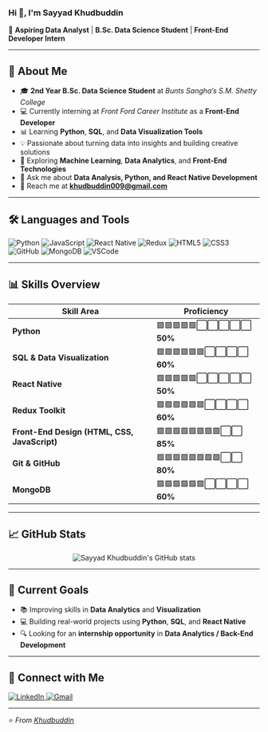 ### Hi 👋, I'm **Sayyad Khudbuddin**  

🚀 **Aspiring Data Analyst** | **B.Sc. Data Science Student** | **Front-End Developer Intern**  

---

## 🧠 About Me  

- 🎓 **2nd Year B.Sc. Data Science Student** at *Bunts Sangha’s S.M. Shetty College*  
- 💻 Currently interning at *Front Ford Career Institute* as a **Front-End Developer**  
- 📊 Learning **Python**, **SQL**, and **Data Visualization Tools**  
- 💡 Passionate about turning data into insights and building creative solutions  
- 🤖 Exploring **Machine Learning**, **Data Analytics**, and **Front-End Technologies**  
- 💬 Ask me about **Data Analysis, Python, and React Native Development**  
- 📩 Reach me at **khudbuddin009@gmail.com**  

---

## 🛠️ Languages and Tools  

<p align="left">
  <img src="https://img.icons8.com/color/48/000000/python.png" alt="Python"/>
  <img src="https://img.icons8.com/color/48/000000/javascript.png" alt="JavaScript"/>
<img src="https://img.icons8.com/external-tal-revivo-color-tal-revivo/48/external-react-native-framework-for-building-native-apps-using-react-logo-color-tal-revivo.png" alt="React Native"/>
  <img src="https://img.icons8.com/color/48/000000/redux.png" alt="Redux"/>
  <img src="https://img.icons8.com/color/48/000000/html-5.png" alt="HTML5"/>
  <img src="https://img.icons8.com/color/48/000000/css3.png" alt="CSS3"/>
  <img src="https://img.icons8.com/ios-glyphs/48/000000/github.png" alt="GitHub"/>
  <img src="https://img.icons8.com/color/48/000000/mongodb.png" alt="MongoDB"/>
  <img src="https://img.icons8.com/color/48/000000/visual-studio-code-2019.png" alt="VSCode"/>
</p>

---

## 📊 Skills Overview  

| Skill Area | Proficiency |
|-------------|--------------|
| **Python** | 🟩🟩🟩🟩🟩⬜⬜⬜⬜⬜ **50%** |
| **SQL & Data Visualization** | 🟩🟩🟩🟩🟩🟩⬜⬜⬜⬜ **60%** |
| **React Native** | 🟩🟩🟩🟩🟩⬜⬜⬜⬜⬜ **50%** |
| **Redux Toolkit** | 🟩🟩🟩🟩🟩🟩⬜⬜⬜⬜ **60%** |
| **Front-End Design (HTML, CSS, JavaScript)** | 🟩🟩🟩🟩🟩🟩🟩🟩⬜⬜ **85%** |
| **Git & GitHub** | 🟩🟩🟩🟩🟩🟩🟩🟩⬜⬜ **80%** |
| **MongoDB** | 🟩🟩🟩🟩🟩🟩⬜⬜⬜⬜ **60%** |

---

## 📈 GitHub Stats  

<p align="center">
  <img src="https://github-readme-stats.vercel.app/api?username=Khudbuddin&show_icons=true&theme=tokyonight" alt="Sayyad Khudbuddin's GitHub stats"/>
</p>

---

## 🎯 Current Goals  

- 📚 Improving skills in **Data Analytics** and **Visualization**  
- 💻 Building real-world projects using **Python**, **SQL**, and **React Native**  
- 🔍 Looking for an **internship opportunity** in **Data Analytics / Back-End Development**  

---

## 🤝 Connect with Me  

<p align="left">
  <a href="https://www.linkedin.com/in/sayyad-khudbuddin-468762307" target="_blank">
    <img src="https://img.icons8.com/color/48/000000/linkedin.png" alt="LinkedIn"/>
  </a>
  <a href="mailto:khudbuddin009@gmail.com">
    <img src="https://img.icons8.com/color/48/000000/gmail-new.png" alt="Gmail"/>
  </a>
</p>

---

⭐ *From [Khudbuddin](https://github.com/Khudbuddin)*  
